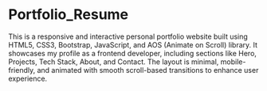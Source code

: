 # Portfolio_Resume
This is a responsive and interactive personal portfolio website built using HTML5, CSS3, Bootstrap, JavaScript, and AOS (Animate on Scroll) library. It showcases my profile as a frontend developer, including sections like Hero, Projects, Tech Stack, About, and Contact. The layout is minimal, mobile-friendly, and animated with smooth scroll-based transitions to enhance user experience.
